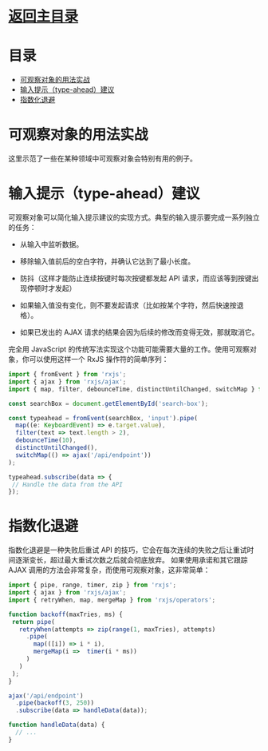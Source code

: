 # [返回主目录](Readme.md)<!-- omit in toc --> 

# 目录 <!-- omit in toc --> 
- [可观察对象的用法实战](#%e5%8f%af%e8%a7%82%e5%af%9f%e5%af%b9%e8%b1%a1%e7%9a%84%e7%94%a8%e6%b3%95%e5%ae%9e%e6%88%98)
- [输入提示（type-ahead）建议](#%e8%be%93%e5%85%a5%e6%8f%90%e7%a4%batype-ahead%e5%bb%ba%e8%ae%ae)
- [指数化退避](#%e6%8c%87%e6%95%b0%e5%8c%96%e9%80%80%e9%81%bf)

# 可观察对象的用法实战

这里示范了一些在某种领域中可观察对象会特别有用的例子。

# 输入提示（type-ahead）建议

可观察对象可以简化输入提示建议的实现方式。典型的输入提示要完成一系列独立的任务：

- 从输入中监听数据。

- 移除输入值前后的空白字符，并确认它达到了最小长度。

- 防抖（这样才能防止连续按键时每次按键都发起 API 请求，而应该等到按键出现停顿时才发起）

- 如果输入值没有变化，则不要发起请求（比如按某个字符，然后快速按退格）。

- 如果已发出的 AJAX 请求的结果会因为后续的修改而变得无效，那就取消它。

完全用 JavaScript 的传统写法实现这个功能可能需要大量的工作。使用可观察对象，你可以使用这样一个 RxJS 操作符的简单序列：

```ts
import { fromEvent } from 'rxjs';
import { ajax } from 'rxjs/ajax';
import { map, filter, debounceTime, distinctUntilChanged, switchMap } from 'rxjs/operators';

const searchBox = document.getElementById('search-box');

const typeahead = fromEvent(searchBox, 'input').pipe(
  map((e: KeyboardEvent) => e.target.value),
  filter(text => text.length > 2),
  debounceTime(10),
  distinctUntilChanged(),
  switchMap(() => ajax('/api/endpoint'))
);

typeahead.subscribe(data => {
 // Handle the data from the API
});
```

# 指数化退避
指数化退避是一种失败后重试 API 的技巧，它会在每次连续的失败之后让重试时间逐渐变长，超过最大重试次数之后就会彻底放弃。 如果使用承诺和其它跟踪 AJAX 调用的方法会非常复杂，而使用可观察对象，这非常简单：

```ts
import { pipe, range, timer, zip } from 'rxjs';
import { ajax } from 'rxjs/ajax';
import { retryWhen, map, mergeMap } from 'rxjs/operators';

function backoff(maxTries, ms) {
 return pipe(
   retryWhen(attempts => zip(range(1, maxTries), attempts)
     .pipe(
       map(([i]) => i * i),
       mergeMap(i =>  timer(i * ms))
     )
   )
 );
}

ajax('/api/endpoint')
  .pipe(backoff(3, 250))
  .subscribe(data => handleData(data));

function handleData(data) {
  // ...
}
```
